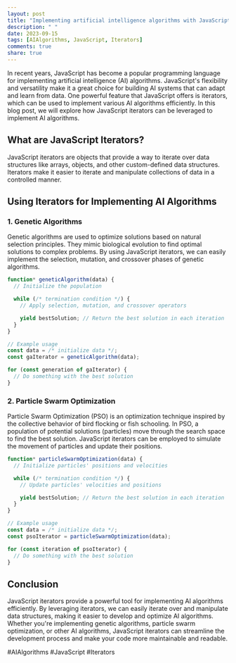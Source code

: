 ```yaml
---
layout: post
title: "Implementing artificial intelligence algorithms with JavaScript iterators"
description: " "
date: 2023-09-15
tags: [AIAlgorithms, JavaScript, Iterators]
comments: true
share: true
---
```


In recent years, JavaScript has become a popular programming language for implementing artificial intelligence (AI) algorithms. JavaScript's flexibility and versatility make it a great choice for building AI systems that can adapt and learn from data. One powerful feature that JavaScript offers is iterators, which can be used to implement various AI algorithms efficiently. In this blog post, we will explore how JavaScript iterators can be leveraged to implement AI algorithms.

## What are JavaScript Iterators?

JavaScript iterators are objects that provide a way to iterate over data structures like arrays, objects, and other custom-defined data structures. Iterators make it easier to iterate and manipulate collections of data in a controlled manner.

## Using Iterators for Implementing AI Algorithms

### 1. Genetic Algorithms

Genetic algorithms are used to optimize solutions based on natural selection principles. They mimic biological evolution to find optimal solutions to complex problems. By using JavaScript iterators, we can easily implement the selection, mutation, and crossover phases of genetic algorithms.

```javascript
function* geneticAlgorithm(data) {
  // Initialize the population

  while (/* termination condition */) {
    // Apply selection, mutation, and crossover operators

    yield bestSolution; // Return the best solution in each iteration
  }
}

// Example usage
const data = /* initialize data */;
const gaIterator = geneticAlgorithm(data);

for (const generation of gaIterator) {
  // Do something with the best solution
}
```

### 2. Particle Swarm Optimization

Particle Swarm Optimization (PSO) is an optimization technique inspired by the collective behavior of bird flocking or fish schooling. In PSO, a population of potential solutions (particles) move through the search space to find the best solution. JavaScript iterators can be employed to simulate the movement of particles and update their positions.

```javascript
function* particleSwarmOptimization(data) {
  // Initialize particles' positions and velocities

  while (/* termination condition */) {
    // Update particles' velocities and positions

    yield bestSolution; // Return the best solution in each iteration
  }
}

// Example usage
const data = /* initialize data */;
const psoIterator = particleSwarmOptimization(data);

for (const iteration of psoIterator) {
  // Do something with the best solution
}
```

## Conclusion

JavaScript iterators provide a powerful tool for implementing AI algorithms efficiently. By leveraging iterators, we can easily iterate over and manipulate data structures, making it easier to develop and optimize AI algorithms. Whether you're implementing genetic algorithms, particle swarm optimization, or other AI algorithms, JavaScript iterators can streamline the development process and make your code more maintainable and readable.

#AIAlgorithms #JavaScript #Iterators